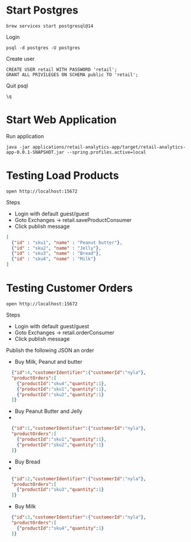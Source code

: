 # Start Postgres

```shell
brew services start postgresql@14
```

Login
```shell
psql -d postgres -U postgres 
```

Create user

```shell
CREATE USER retail WITH PASSWORD 'retail';
GRANT ALL PRIVILEGES ON SCHEMA public TO 'retail';
```
Quit psql

```shell
\q
```

# Start Web Application

Run application

```shell
java -jar applications/retail-analytics-app/target/retail-analytics-app-0.0.1-SNAPSHOT.jar --spring.profiles.active=local
```


# Testing Load Products


```shell
open http://localhost:15672
```

Steps

- Login with default guest/guest
- Goto Exchanges -> retail.saveProductConsumer
- Click publish message



```json
[
  {"id" : "sku1", "name" : "Peanut butter"},
  {"id" : "sku2", "name" : "Jelly"},
  {"id" : "sku3", "name" : "Bread"},
  {"id" : "sku4", "name" : "Milk"}
]
```

# Testing Customer Orders

```shell
open http://localhost:15672
```

Steps

- Login with default guest/guest
- Goto Exchanges -> retail.orderConsumer
- Click publish message





Publish the following JSON an order



- Buy Milk, Peanut and butter

```json
  {"id":4,"customerIdentifier":{"customerId":"nyla"},
  "productOrders":[
    {"productId":"sku4","quantity":1},
    {"productId":"sku1","quantity":1},
    {"productId":"sku2","quantity":1}
  ]}
```

- Buy Peanut Butter and Jelly
- 
```json
  {"id":1,"customerIdentifier":{"customerId":"nyla"},
  "productOrders":[
    {"productId":"sku1","quantity":1},
    {"productId":"sku2","quantity":1}
  ]}
```

- Buy Bread  
-
```json
  {"id":2,"customerIdentifier":{"customerId":"nyla"},
  "productOrders":[
    {"productId":"sku3","quantity":1}
  ]}
```


- Buy Milk

```json
  {"id":3,"customerIdentifier":{"customerId":"nyla"},
  "productOrders":[
    {"productId":"sku4","quantity":1}
  ]}
```




